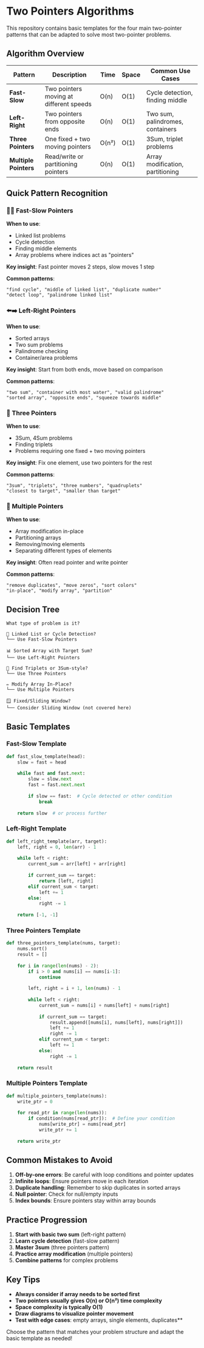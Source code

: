 # Two Pointers Algorithms

This repository contains basic templates for the four main two-pointer patterns that can be adapted to solve most two-pointer problems.

## Algorithm Overview

| Pattern | Description | Time | Space | Common Use Cases |
|---------|-------------|------|-------|------------------|
| **Fast-Slow** | Two pointers moving at different speeds | O(n) | O(1) | Cycle detection, finding middle |
| **Left-Right** | Two pointers from opposite ends | O(n) | O(1) | Two sum, palindromes, containers |
| **Three Pointers** | One fixed + two moving pointers | O(n²) | O(1) | 3Sum, triplet problems |
| **Multiple Pointers** | Read/write or partitioning pointers | O(n) | O(1) | Array modification, partitioning |

## Quick Pattern Recognition

### 🐢🐰 Fast-Slow Pointers
**When to use**: 
- Linked list problems
- Cycle detection
- Finding middle elements
- Array problems where indices act as "pointers"

**Key insight**: Fast pointer moves 2 steps, slow moves 1 step

**Common patterns**:
```
"find cycle", "middle of linked list", "duplicate number"
"detect loop", "palindrome linked list"
```

### ⬅️➡️ Left-Right Pointers  
**When to use**:
- Sorted arrays
- Two sum problems
- Palindrome checking
- Container/area problems

**Key insight**: Start from both ends, move based on comparison

**Common patterns**:
```
"two sum", "container with most water", "valid palindrome"
"sorted array", "opposite ends", "squeeze towards middle"
```

### 🔢 Three Pointers
**When to use**:
- 3Sum, 4Sum problems
- Finding triplets
- Problems requiring one fixed + two moving pointers

**Key insight**: Fix one element, use two pointers for the rest

**Common patterns**:
```
"3sum", "triplets", "three numbers", "quadruplets"
"closest to target", "smaller than target"
```

### 📝 Multiple Pointers
**When to use**:
- Array modification in-place
- Partitioning arrays
- Removing/moving elements
- Separating different types of elements

**Key insight**: Often read pointer and write pointer

**Common patterns**:
```
"remove duplicates", "move zeros", "sort colors"
"in-place", "modify array", "partition"
```

## Decision Tree

```
What type of problem is it?

🔗 Linked List or Cycle Detection?
└── Use Fast-Slow Pointers

📊 Sorted Array with Target Sum?
└── Use Left-Right Pointers

🎯 Find Triplets or 3Sum-style?
└── Use Three Pointers

✏️ Modify Array In-Place?
└── Use Multiple Pointers

🪟 Fixed/Sliding Window?
└── Consider Sliding Window (not covered here)
```

## Basic Templates

### Fast-Slow Template
```python
def fast_slow_template(head):
    slow = fast = head
    
    while fast and fast.next:
        slow = slow.next
        fast = fast.next.next
        
        if slow == fast:  # Cycle detected or other condition
            break
    
    return slow  # or process further
```

### Left-Right Template  
```python
def left_right_template(arr, target):
    left, right = 0, len(arr) - 1
    
    while left < right:
        current_sum = arr[left] + arr[right]
        
        if current_sum == target:
            return [left, right]
        elif current_sum < target:
            left += 1
        else:
            right -= 1
    
    return [-1, -1]
```

### Three Pointers Template
```python
def three_pointers_template(nums, target):
    nums.sort()
    result = []
    
    for i in range(len(nums) - 2):
        if i > 0 and nums[i] == nums[i-1]:
            continue
            
        left, right = i + 1, len(nums) - 1
        
        while left < right:
            current_sum = nums[i] + nums[left] + nums[right]
            
            if current_sum == target:
                result.append([nums[i], nums[left], nums[right]])
                left += 1
                right -= 1
            elif current_sum < target:
                left += 1
            else:
                right -= 1
    
    return result
```

### Multiple Pointers Template
```python
def multiple_pointers_template(nums):
    write_ptr = 0
    
    for read_ptr in range(len(nums)):
        if condition(nums[read_ptr]):  # Define your condition
            nums[write_ptr] = nums[read_ptr]
            write_ptr += 1
    
    return write_ptr
```

## Common Mistakes to Avoid

1. **Off-by-one errors**: Be careful with loop conditions and pointer updates
2. **Infinite loops**: Ensure pointers move in each iteration
3. **Duplicate handling**: Remember to skip duplicates in sorted arrays
4. **Null pointer**: Check for null/empty inputs
5. **Index bounds**: Ensure pointers stay within array bounds

## Practice Progression

1. **Start with basic two sum** (left-right pattern)
2. **Learn cycle detection** (fast-slow pattern)  
3. **Master 3sum** (three pointers pattern)
4. **Practice array modification** (multiple pointers)
5. **Combine patterns** for complex problems

## Key Tips

- **Always consider if array needs to be sorted first**
- **Two pointers usually gives O(n) or O(n²) time complexity**
- **Space complexity is typically O(1)**
- **Draw diagrams to visualize pointer movement**
- **Test with edge cases**: empty arrays, single elements, duplicates**

Choose the pattern that matches your problem structure and adapt the basic template as needed!
